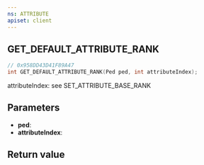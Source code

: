 ```yaml
---
ns: ATTRIBUTE
apiset: client
---
```

## GET_DEFAULT_ATTRIBUTE_RANK

```c
// 0x958DD43D41F89A47
int GET_DEFAULT_ATTRIBUTE_RANK(Ped ped, int attributeIndex);
```

attributeIndex: see SET_ATTRIBUTE_BASE_RANK

## Parameters
* **ped**:
* **attributeIndex**:

## Return value